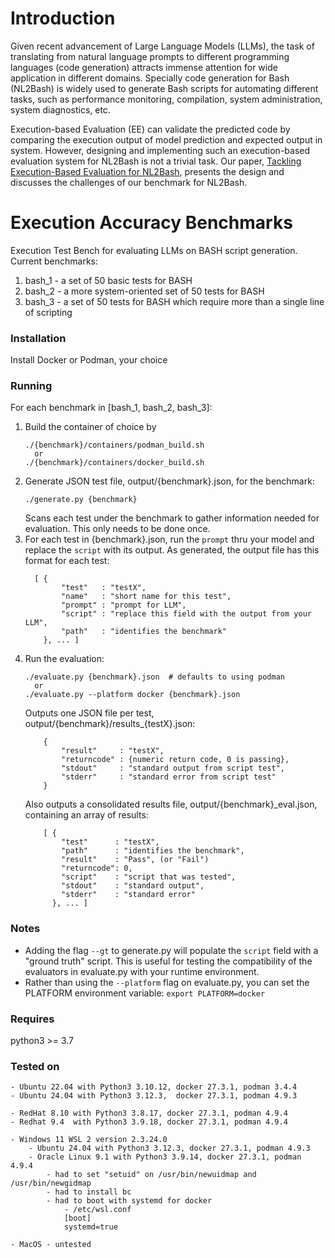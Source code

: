 # Introduction
Given recent advancement of Large Language Models (LLMs), the task of translating from natural language prompts to different programming languages (code generation) attracts immense attention for wide application in different domains. Specially code generation for Bash (NL2Bash) is widely used to generate Bash scripts for automating different tasks, such as performance monitoring, compilation, system administration, system diagnostics, etc. 

Execution-based Evaluation (EE) can validate the predicted code by comparing the execution output of model prediction and expected output in system. However, designing and implementing such an execution-based evaluation system for NL2Bash is not a trivial task. Our paper, [Tackling Execution-Based Evaluation for NL2Bash](https://arxiv.org/abs/2405.06807), presents the design and discusses the challenges of our benchmark for NL2Bash.

# Execution Accuracy Benchmarks
Execution Test Bench for evaluating LLMs on BASH script generation.
Current benchmarks:  
1. bash_1 - a set of 50 basic tests for BASH
2. bash_2 - a more system-oriented set of 50 tests for BASH 
3. bash_3 - a set of 50 tests for BASH which require more than a single line of scripting

### Installation
Install Docker or Podman, your choice

### Running
For each benchmark in [bash_1, bash_2, bash_3]:
1. Build the container of choice by
    ````{bash}
    ./{benchmark}/containers/podman_build.sh
      or 
    ./{benchmark}/containers/docker_build.sh
    ````
2. Generate JSON test file, output/{benchmark}.json, for the benchmark:  
    ````{bash}
    ./generate.py {benchmark}
    ```` 
    Scans each test under the benchmark to gather information needed for evaluation. This only needs to be done once.
3. For each test in {benchmark}.json, run the `prompt` thru your model and replace the `script` with its output.
    As generated, the output file has this format for each test:
    ````{json}
      [ {
            "test"   : "testX",
            "name"   : "short name for this test",
            "prompt" : "prompt for LLM",
            "script" : "replace this field with the output from your LLM",
            "path"   : "identifies the benchmark"
        }, ... ]
    ````
4. Run the evaluation:  
    ````{bash}
    ./evaluate.py {benchmark}.json  # defaults to using podman
      or 
    ./evaluate.py --platform docker {benchmark}.json
    ````
    Outputs one JSON file per test, output/{benchmark}/results_{testX}.json:  
    ````{json}
        {
            "result"     : "testX",
            "returncode" : {numeric return code, 0 is passing},
            "stdout"     : "standard output from script test",
            "stderr"     : "standard error from script test"
        }
    ````
    Also outputs a consolidated results file, output/{benchmark}_eval.json, containing an array of results:  
    ````{json}
        [ {
            "test"      : "testX",
            "path"      : "identifies the benchmark",
            "result"    : "Pass", (or "Fail")
            "returncode": 0,
            "script"    : "script that was tested",
            "stdout"    : "standard output",
            "stderr"    : "standard error"
          }, ... ]
    ````
### Notes
- Adding the flag `--gt` to generate.py will populate the `script` field with a "ground truth" script. This is useful for testing the compatibility of the evaluators in evaluate.py with your runtime environment. 
- Rather than using the `--platform` flag on evaluate.py, you can set the PLATFORM environment variable: `export PLATFORM=docker`
### Requires
python3 >= 3.7

### Tested on
    - Ubuntu 22.04 with Python3 3.10.12, docker 27.3.1, podman 3.4.4
    - Ubuntu 24.04 with Python3 3.12.3,  docker 27.3.1, podman 4.9.3

    - RedHat 8.10 with Python3 3.8.17, docker 27.3.1, podman 4.9.4
    - Redhat 9.4  with Python3 3.9.18, docker 27.3.1, podman 4.9.4

    - Windows 11 WSL 2 version 2.3.24.0
        - Ubuntu 24.04 with Python3 3.12.3, docker 27.3.1, podman 4.9.3
        - Oracle Linux 9.1 with Python3 3.9.14, docker 27.3.1, podman 4.9.4
            - had to set "setuid" on /usr/bin/newuidmap and /usr/bin/newgidmap
            - had to install bc
            - had to boot with systemd for docker
                - /etc/wsl.conf
                [boot]
                systemd=true

    - MacOS - untested



